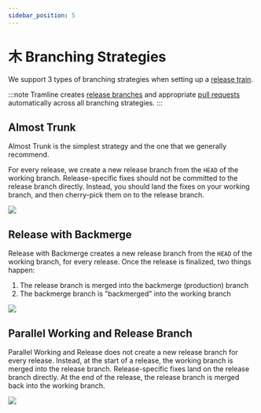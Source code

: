 ```yaml
---
sidebar_position: 5
---
```


# ⽊ Branching Strategies

We support 3 types of branching strategies when setting up a [release train](using-tramline/release-trains).

:::note
Tramline creates [release branches](docs/automations.mdx#cutting-a-release-branch) and appropriate [pull requests](docs/automations.mdx#creating-and-merging-pull-requests) automatically across all branching strategies.
:::

## Almost Trunk
Almost Trunk is the simplest strategy and the one that we generally recommend.

For every release, we create a new release branch from the `HEAD` of the working branch. Release-specific fixes should not be committed to the release branch directly. Instead, you should land the fixes on your working branch, and then cherry-pick them on to the release branch.

![](/img/atrunk.png)

## Release with Backmerge

Release with Backmerge creates a new release branch from the `HEAD` of the working branch, for every release. Once the release is finalized, two things happen:

1. The release branch is merged into the backmerge (production) branch
2. The backmerge branch is "backmerged" into the working branch

![](/img/rbm.png)

## Parallel Working and Release Branch

Parallel Working and Release does not create a new release branch for every release. Instead, at the start of a release, the working branch is merged into the release branch. Release-specific fixes land on the release branch directly. At the end of the release, the release branch is merged back into the working branch.

![](/img/pwr.png)
